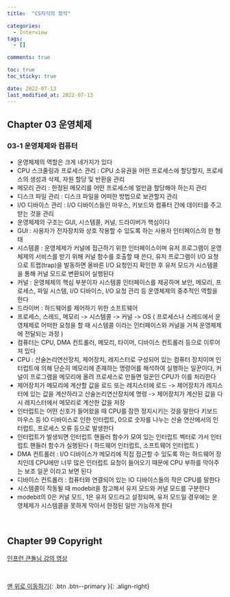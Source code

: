 ```yaml
---
title:  "CS지식의 정석" 

categories:
  - Interview
tags:
  - []

comments: true

toc: true
toc_sticky: true

date: 2022-07-13
last_modified_at: 2022-07-13
---
```


## Chapter 03 운영체제

### 03-1 운영체제와 컴퓨터
- 운영체제의 역할은 크게 네가지가 있다
- CPU 스크줄링과 프로세스 관리 : CPU 소유권을 어떤 프로세스에 할당할지, 프로세스의 생성과 삭제, 자원 할당 및 반환을 관리
- 메모리 관리 : 한정된 메모리를 어떤 프로세스에 얼만큼 할당해야 하는지 관리
- 디스크 파일 관리 : 디스크 파일을 어떠한 방법으로 보관할지 관리
- I/O 디바이스 관리 : I/O 디바이스들인 마우스, 키보드와 컴퓨터 간에 데이터를 주고받는 것을 관리
- 운영체제의 구조는 GUI, 시스템콜, 커널, 드라이버가 핵심이다
- GUI : 사용자가 전자장치와 상호 작용할 수 있도록 하는 사용자 인터페이스의 한 형태
- 시스템콜 : 운영체제가 커널에 접근하기 위한 인터페이스이며 유저 프로그램이 운영체제의 서비스를 받기 위해 커널 함수를 호출할 때 쓴다, 유저 프로그램이 I/O 요청으로 트랩(trap)을 발동하면 올바른 I/O 요청인지 확인한 후 유저 모드가 시스템콜을 통해 커널 모드로 변환되어 실행된다
- 커널 : 운영체제의 핵심 부분이자 시스템콜 인터페이스를 제공하며 보안, 메모리, 프로세스, 파일 시스템, I/O 디바이스, I/O 요청 관리 등 운영체제의 중추적인 역할을 한다
- 드라이버 : 하드웨어를 제어하기 위한 소프트웨어
- 프로세스, 스레드, 메모리 -> 시스템콜 -> 커널 -> OS ( 프로세스나 스레드에서 운영체제로 어떠한 요청을 할 때 시스템콜 이라는 인터페이스와 커널을 거쳐 운영체제에 전달되는 과정 )
- 컴퓨터는 CPU, DMA 컨트롤러, 메모리, 타이머, 디바이스 컨트롤러 등으로 이루어져 있다
- CPU : 산술논리연산장치, 제어장치, 레지스터로 구성되어 있는 컴퓨터 장치이며 인터럽트에 의해 단순히 메모리에 존재하는 명령어를 해석하여 실행하는 일꾼이다, 커널이 프로그램을 메모리에 올려 프로세스로 만들면 일꾼인 CPU가 이를 처리한다
- 제어장치가 메모리에 계산할 값을 로드 또는 레지스터에 로드 -> 제어장치가 레지스터에 있는 값을 계산하라고 산술논리연산장치에 명령 -> 제어장치가 계산된 값을 다시 레지스터에서 메모리로 계산한 값을 저장
- 인터럽트는 어떤 신호가 들어왔을 때 CPU를 잠깐 정지시키는 것을 말한다 키보드 마우스 등 IO 디바이스로 인한 인터럽트, 0으로 숫자를 나누는 산술 연산에서의 인터럽트, 프로세스 오류 등으로 발생한다
- 인터럽트가 발생되면 인터럽트 핸들러 함수가 모여 있는 인터럽트 벡터로 가서 인터럽트 핸들러 함수가 실행된다 ( 하드웨어 인터럽트, 소프트웨어 인터럽트 )
- DMA 컨트롤러 : I/O 디바이스가 메모리에 직접 접근할 수 있도록 하는 하드웨어 장치인데 CPU에만 너무 많은 인터럽트 요청이 들어오기 때문에 CPU 부하를 막아주는 보조 일꾼 이라고 보면 된다
- 디바이스 컨트롤러 : 컴퓨터와 연결되어 있는 IO 디바이스들의 작은 CPU를 말한다
- 시스템콜이 작동될 때 modebit을 참고해서 유저 모드와 커널 모드를 구분한다
- modebit의 0은 커널 모드, 1은 유저 모드라고 설정되며, 유저 모드일 경우에는 운영체제가 시스템콜을 못하게 막아서 한정된 일만 가능하게 한다

<br>

## Chapter 99 Copyright

[ 인프런 큰돌님 강의 영상 ](https://www.inflearn.com/course/%EA%B0%9C%EB%B0%9C%EC%9E%90-%EB%A9%B4%EC%A0%91-cs-%ED%8A%B9%EA%B0%95/dashboard)

<br>

[맨 위로 이동하기](#){: .btn .btn--primary }{: .align-right}
